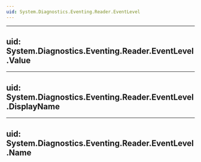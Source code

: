 ```yaml
---
uid: System.Diagnostics.Eventing.Reader.EventLevel
---
```


---
uid: System.Diagnostics.Eventing.Reader.EventLevel.Value
---

---
uid: System.Diagnostics.Eventing.Reader.EventLevel.DisplayName
---

---
uid: System.Diagnostics.Eventing.Reader.EventLevel.Name
---
